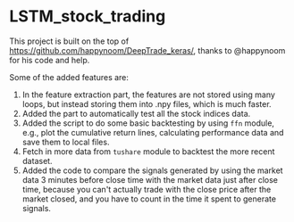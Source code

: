 # LSTM_stock_trading

This project is built on the top of https://github.com/happynoom/DeepTrade_keras/, thanks to @happynoom for his code and help.

Some of the added features are:

1. In the feature extraction part, the features are not stored using many loops, but instead storing them into .npy files, which is much faster.
2. Added the part to automatically test all the stock indices data.
3. Added the script to do some basic backtesting by using `ffn` module, e.g., plot the cumulative return lines, calculating performance data and save them to local files.
4. Fetch in more data from `tushare` module to backtest the more recent dataset.
5. Added the code to compare the signals generated by using the market data 3 minutes before close time with the market data just after close time, because you can't actually trade with the close price after the market closed, and you have to count in the time it spent to generate signals.
